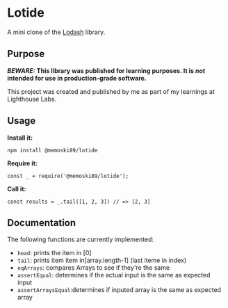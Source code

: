 # Lotide

A mini clone of the [Lodash](https://lodash.com) library.

## Purpose

**_BEWARE:_ This library was published for learning purposes. It is _not_ intended for use in production-grade software.**

This project was created and published by me as part of my learnings at Lighthouse Labs. 

## Usage

**Install it:**

`npm install @memoski89/lotide`

**Require it:**

`const _ = require('@memoski89/lotide');`

**Call it:**

`const results = _.tail([1, 2, 3]) // => [2, 3]`

## Documentation

The following functions are currently implemented:

* `head`: prints the item in [0]
* `tail`: prints item item in[array.length-1] (last iteme in index)
* `eqArrays`: compares Arrays to see if they're the same
* `assertEqual`: determines if the actual input is the same as expected input
* `assertArraysEqual`:determines if inputed array is the same as expected array